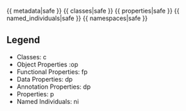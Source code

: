 {{ metadata|safe }}
{{ classes|safe }}
{{ properties|safe }}
{{ named_individuals|safe }}
{{ namespaces|safe }}

## Legend
* Classes: c
* Object Properties :op
* Functional Properties: fp
* Data Properties: dp
* Annotation Properties: dp
* Properties: p
* Named Individuals: ni
